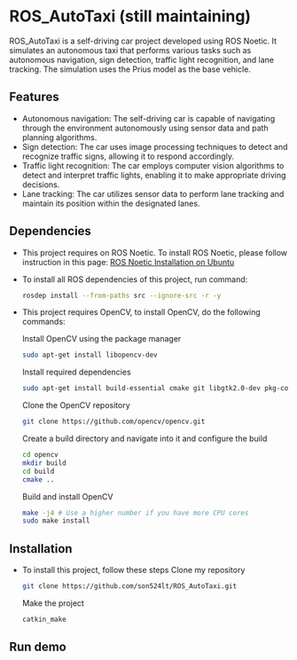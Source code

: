 # ROS_AutoTaxi (still maintaining)

ROS_AutoTaxi is a self-driving car project developed using ROS Noetic. It simulates an autonomous taxi that performs various tasks such as autonomous navigation, sign detection, traffic light recognition, and lane tracking. The simulation uses the Prius model as the base vehicle.

## Features

- Autonomous navigation: The self-driving car is capable of navigating through the environment autonomously using sensor data and path planning algorithms.
- Sign detection: The car uses image processing techniques to detect and recognize traffic signs, allowing it to respond accordingly.
- Traffic light recognition: The car employs computer vision algorithms to detect and interpret traffic lights, enabling it to make appropriate driving decisions.
- Lane tracking: The car utilizes sensor data to perform lane tracking and maintain its position within the designated lanes.

## Dependencies

- This project requires on ROS Noetic. To install ROS Noetic, please follow instruction in this page: [ROS Noetic Installation on Ubuntu](http://wiki.ros.org/noetic/Installation/Ubuntu)

- To install all ROS dependencies of this project, run command: 
    ```bash
    rosdep install --from-paths src --ignore-src -r -y
    ```

- This project requires OpenCV, to install OpenCV, do the following commands:

    Install OpenCV using the package manager
    ```bash
    sudo apt-get install libopencv-dev

    ```

    Install required dependencies
    ```bash
    sudo apt-get install build-essential cmake git libgtk2.0-dev pkg-config libavcodec-dev libavformat-dev libswscale-dev
    ```

    Clone the OpenCV repository
    ```bash
    git clone https://github.com/opencv/opencv.git
    ```
    Create a build directory and navigate into it and configure the build
    ```bash
    cd opencv
    mkdir build
    cd build
    cmake ..
    ```

    Build and install OpenCV
    ```bash
    make -j4 # Use a higher number if you have more CPU cores
    sudo make install
    ```

## Installation
- To install this project, follow these steps
    Clone my repository
    ```bash
    git clone https://github.com/son524lt/ROS_AutoTaxi.git
    ```

    Make the project
    ```bash
    catkin_make
    ```
## Run demo